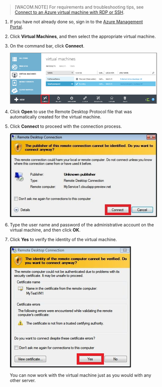 <properties linkid="manage-windows-howto-logon" urlDisplayName="Log on to a VM" pageTitle="Log on to a virtual machine running Windows Server" metaKeywords="Azure logging on vm, vm portal" description="Learn how to log on to a virtual machine running Windows Server 2008 R2 by using the Azure Management Portal." metaCanonical="" services="virtual-machines" documentationCenter="" title="How to Log on to a Virtual Machine Running Windows Server" authors="kathydav" solutions="" manager="dongill" editor="tysonn" />

> [WACOM.NOTE] For requirements and troubleshooting tips, see [Connect to an Azure virtual machine with RDP or SSH][Connect to an Azure virtual machine with RDP or SSH].

1.  If you have not already done so, sign in to the [Azure Management Portal][Azure Management Portal].

2.  Click **Virtual Machines**, and then select the appropriate virtual machine.

3.  On the command bar, click **Connect**.

    ![Log on to the virtual machine][Log on to the virtual machine]

4.  Click **Open** to use the Remote Desktop Protocol file that was automatically created for the virtual machine.

5.  Click **Connect** to proceed with the connection process.

    ![Continue with connecting][Continue with connecting]

6.  Type the user name and password of the administrative account on the virtual machine, and then click **OK**.

7.  Click **Yes** to verify the identity of the virtual machine.

    ![Verify the identity of the machine][Verify the identity of the machine]

    You can now work with the virtual machine just as you would with any other server.

  [Connect to an Azure virtual machine with RDP or SSH]: http://go.microsoft.com/fwlink/p/?LinkId=398294
  [Azure Management Portal]: http://manage.windowsazure.com
  [Log on to the virtual machine]: ./media/virtual-machines-log-on-win-server/connectwindows.png
  [Continue with connecting]: ./media/virtual-machines-log-on-win-server/connectpublisher.png
  [Verify the identity of the machine]: ./media/virtual-machines-log-on-win-server/connectverify.png
